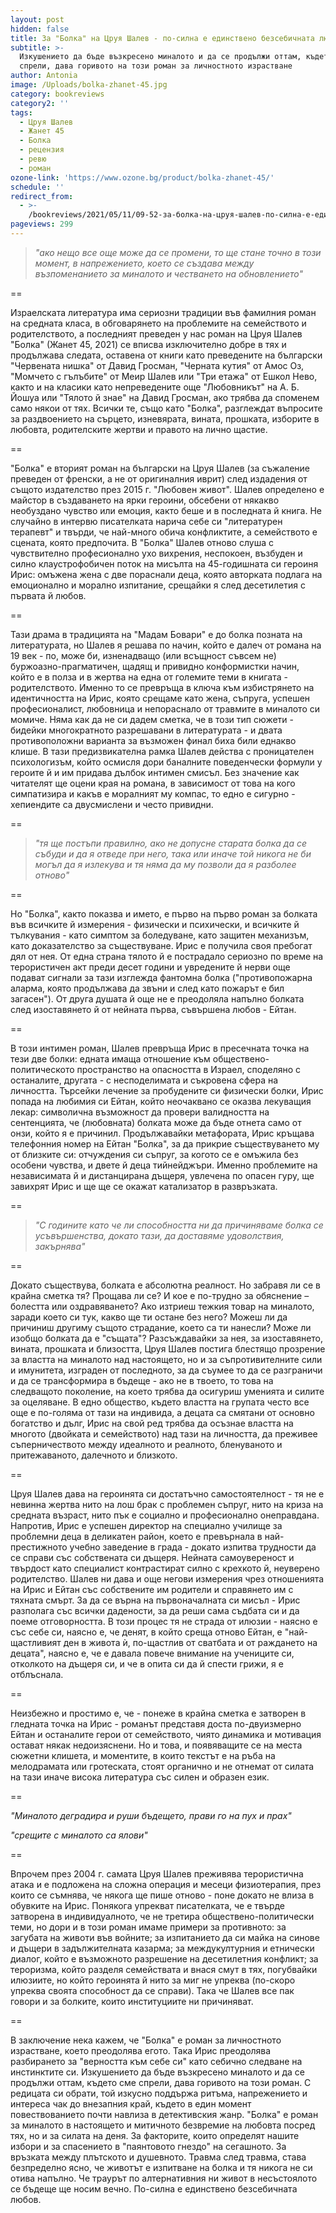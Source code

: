 ```yaml
---
layout: post
hidden: false
title: За "Болка" на Цруя Шалев - по-силна е единствено безсебичната любов
subtitle: >-
  Изкушението да бъде възкресено миналото и да се продължи оттам, където сме
  спрели, дава горивото на този роман за личностното израстване
author: Antonia
image: /Uploads/bolka-zhanet-45.jpg
category: bookreviews
category2: ''
tags:
  - Цруя Шалев
  - Жанет 45
  - Болка
  - рецензия
  - ревю
  - роман
ozone-link: 'https://www.ozone.bg/product/bolka-zhanet-45/'
schedule: ''
redirect_from:
  - >-
    /bookreviews/2021/05/11/09-52-за-болка-на-цруя-шалев-по-силна-е-единствено-безсебичната-любов
pageviews: 299
---
```

> *"ако нещо все още може да се промени, то ще стане точно в този момент, в напрежението, което се създава между възпоменанието за миналото и честването на обновлението"*

\==

Израелската литература има сериозни традиции във фамилния роман на средната класа, в обговарянето на проблемите на семейството и родителството, а последният преведен у нас роман на Цруя Шалев "Болка" (Жанет 45, 2021) се вписва изключително добре в тях и продължава следата, оставена от книги като преведените на български "Червената нишка" от Давид Гросман, "Черната кутия" от Амос Оз, "Момчето с гълъбите" от Меир Шалев или "Три етажа" от Ешкол Нево, както и на класики като непреведените още "Любовникът" на А. Б. Йошуа или "Тялото й знае" на Давид Гросман, ако трябва да споменем само някои от тях. Всички те, също като "Болка", разглеждат въпросите за раздвоението на сърцето, изневярата, вината, прошката, изборите в любовта, родителските жертви и правото на лично щастие.  

\==

"Болка" е вторият роман на български на Цруя Шалев (за съжаление преведен от френски, а не от оригиналния иврит) след издадения от същото издателство през 2015 г. "Любовен живот". Шалев определено е майстор в създаването на ярки героини, обсебени от някакво необуздано чувство или емоция, както беше и в последната й книга. Не случайно в интервю писателката нарича себе си "литературен терапевт" и твърди, че най-много обича конфликтите, а семейството е сцената, която предпочита. В "Болка" Шалев отново слуша с чувствително професионално ухо вихрения, неспокоен, възбуден и силно клаустрофобичен поток на мисълта на 45-годишната си героиня Ирис: омъжена жена с две пораснали деца, която авторката подлага на емоционално и морално изпитание, срещайки я след десетилетия с първата й любов. 

\==

Тази драма в традицията на "Мадам Бовари" е до болка позната на литературата, но Шалев я решава по начин, който е далеч от романа на 19 век - по, може би, изненадващо (или всъщност съвсем не) буржоазно-прагматичен, щадящ и привидно конформистки начин, който е в полза и в жертва на една от големите теми в книгата - родителството. Именно то се превръща в ключа към избистрянето на идентичността на Ирис, която срещаме като жена, съпруга, успешен професионалист, любовница и непораснало от травмите в миналото си момиче. Няма как да не си дадем сметка, че в този тип сюжети - бидейки многократното разрешавани в литературата - и двата противоположни варианта за възможен финал биха били еднакво клише. В тази предизвикателна рамка Шалев действа с проницателен психологизъм, който осмисля дори баналните поведенчески формули у героите й и им придава дълбок интимен смисъл. Без значение как читателят ще оцени края на романа, в зависимост от това на кого симпатизира и какъв е моралният му компас, то едно е сигурно - хепиендите са двусмислени и често привидни. 

\==

> *"тя ще постъпи правилно, ако не допусне старата болка да се събуди и да я отведе при него, така или иначе той никога не би могъл да я излекува и тя няма да му позволи да я разболее отново"*

\==

Но "Болка", както показва и името, е първо на първо роман за болката във всичките й измерения - физически и психически, и всичките й тълкувания - като симптом за боледуване, като защитен механизъм, като доказателство за съществуване. Ирис е получила своя пребогат дял от нея. От една страна тялото й е пострадало сериозно по време на терористичен акт преди десет години и увредените й нерви още подават сигнали за тази изглежда фантомна болка ("противопожарна аларма, която продължава да звъни и след като пожарът е бил загасен"). От друга душата й още не е преодоляла напълно болката след изоставянето й от нейната първа, съвършена любов - Ейтан. 

\==

В този интимен роман, Шалев превръща Ирис в пресечната точка на тези две болки: едната имаща отношение към обществено-политическото пространство на опасността в Израел, споделяно с останалите, другата - с несподелимата и съкровена сфера на личността. Търсейки лечение за пробудените си физически болки, Ирис попада на любимия си Ейтан, който неочаквано се оказва лекуващия лекар: символична възможност да провери валидността на сентенцията, че (любовната) болката може да бъде отнета само от онзи, който я е причинил. Продължавайки метафората, Ирис кръщава телефонния номер на Ейтан "Болка", за да прикрие съществуването му от близките си: отчуждения си съпруг, за когото се е омъжила без особени чувства, и двете й деца тийнейджъри. Именно проблемите на независимата й и дистанцирана дъщеря, увлечена по опасен гуру, ще завихрят Ирис и ще ще се окажат катализатор в развръзката.  

\==

> *"С годините като че ли способността ни да причиняваме болка се усъвършенства, докато тази, да доставяме удоволствия, закърнява"*

\==

Докато съществува, болката е абсолютна реалност. Но забравя ли се в крайна сметка тя? Прощава ли се? И кое е по-трудно за обяснение – болестта или оздравяването? Ако изтриеш тежкия товар на миналото, заради което си тук, какво ще ти остане без него? Можеш ли да причиниш другиму същото страдание, което са ти нанесли? Може ли изобщо болката да е "същата"? Разсъждавайки за нея, за изоставянето, вината, прошката и близостта, Цруя Шалев постига блестящо прозрение за властта на миналото над настоящето, но и за съпротивителните сили и имунитета, изграден от последното, за да съумее то да се разграничи и да се трансформира в бъдеще - ако не в твоето, то това на следващото поколение, на което трябва да осигуриш уменията и силите за оцеляване. В едно общество, където властта на групата често все още е по-голяма от тази на индивида, а децата са смятани от основно богатство и дълг, Ирис на свой ред трябва да осъзнае властта на многото (двойката и семейството) над тази на личността, да преживее съперничеството между идеалното и реалното, бленуваното и притежаваното, далечното и близкото. 

\==

Цруя Шалев дава на героинята си достатъчно самостоятелност - тя не е невинна жертва нито на лош брак с проблемен съпруг, нито на криза на средната възраст, нито пък е социално и професионално онеправдана. Напротив, Ирис е успешен директор на специално училище за проблемни деца в деликатен район, което е превърнала в най-престижното учебно заведение в града - докато изпитва трудности да се справи със собствената си дъщеря. Нейната самоувереност и твърдост като специалист контрастират силно с крехкото й, неуверено родителство. Шалев ни дава и още негови измерения чрез отношенията на Ирис и Ейтан със собствените им родители и справянето им с тяхната смърт. За да се върна на първоначалната си мисъл - Ирис разполага със всички дадености, за да реши сама съдбата си и да поеме отговорността. В този процес тя не страда от илюзии - наясно е със себе си, наясно е, че денят, в който среща отново Ейтан, е "най-щастливият ден в живота ѝ, по-щастлив от сватбата и от раждането на децата", наясно е, че е давала повече внимание на учениците си, отколкото на дъщеря си, и че в опита си да й спести грижи, я е отблъснала.

\==

Неизбежно и простимо е, че - понеже в крайна сметка е затворен в гледната точка на Ирис - романът представя доста по-двуизмерно Ейтан и останалите герои от семейството, чиято динамика и мотивация остават някак недоизяснени. Но и това, и появяващите се на места сюжетни клишета, и моментите, в които текстът е на ръба на мелодрамата или гротеската, стоят органично и не отнемат от силата на тази иначе висока литература със силен и образен език. 

\==

*"Миналото деградира и руши бъдещето, прави го на пух и прах"*

*"срещите с миналото са ялови"*

\==

Впрочем през 2004 г. самата Цруя Шалев преживява терористична атака и е подложена на сложна операция и месеци физиотерапия, през които се съмнява, че някога ще пише отново - поне докато не влиза в обувките на Ирис. Понякога упрекват писателката, че е твърде затворена в индивидуалното, че не третира обществено-политически теми, но дори и в този роман имаме примери за противното: за загубата на животи във войните; за изпитанието да си майка на синове и дъщери в задължителната казарма; за междукултурния и етнически диалог, който е възможното разрешение на десетилетния конфликт; за тероризма, който разделя семействата и внася смут в тях, погубвайки илюзиите, но който героинята й нито за миг не упреква (по-скоро упреква своята способност да се справи). Така че Шалев все пак говори и за болките, които институциите ни причиняват. 

\==

В заключение нека кажем, че "Болка" е роман за личностното израстване, което преодолява егото. Така Ирис преодолява разбирането за "верността към себе си" като себично следване на инстинктите си. Изкушението да бъде възкресено миналото и да се продължи оттам, където сме спрели, дава горивото на този роман. С редицата си обрати, той изкусно поддържа ритъма, напрежението и интереса чак до внезапния край, където в един момент повествованието почти навлиза в детективския жанр. "Болка" е роман за миналото в настоящето и митичното безвремие на любовта посред тях, но и за силата на деня. За факторите, които определят нашите избори и за спасението в "паянтовото гнездо" на сегашното. За връзката между плътското и душевното. Травма след травма, става безпределно ясно, че животът е изпитване на болка и тя никога не си отива напълно. Че траурът по алтернативния ни живот в несъстоялото се бъдеще ще носим вечно. По-силна е единствено безсебичната любов.